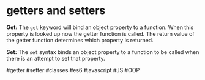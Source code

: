 # getters and setters
**Get:** The `get` keyword will bind an object property to a function. When this property is looked up now the getter function is called. The return value of the getter function determines which property is returned.

**Set:** The `set` syntax binds an object property to a function to be called when there is an attempt to set that property.

#getter
#setter
#classes #es6
#javascript #JS #OOP 